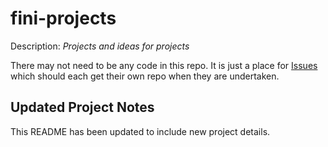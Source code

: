 # fini-projects

Description: _Projects and ideas for projects_

There may not need to be any code in this repo.  It is just a place for
[Issues](https://github.com/fini-net/fini-projects/issues) which should
each get their own repo when they are undertaken.
## Updated Project Notes
This README has been updated to include new project details.
